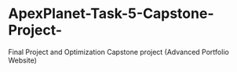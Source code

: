 # ApexPlanet-Task-5-Capstone-Project-
Final Project and Optimization Capstone project (Advanced Portfolio Website)
